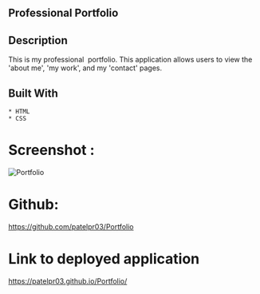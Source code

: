 ## Professional Portfolio
## Description
This is my professional  portfolio. This application allows users to view the 'about me', 'my work', and my 'contact' pages. 
## Built With  
	* HTML
    * CSS
# Screenshot :     
![Portfolio](assets/images/Protfolio.gif)

# Github:
https://github.com/patelpr03/Portfolio

# Link to deployed application
https://patelpr03.github.io/Portfolio/
